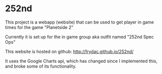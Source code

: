 252nd
=====

This project is a webapp (website) that can be used to get player in game times for the game "Planetside 2"

Currently it is set up for the in game group aka outfit named "252nd Spec Ops"

This website is hosted on github:
http://frydac.github.io/252nd/

It uses the Google Charts api, which has changed since I implemented this, and broke some of its functionality.
